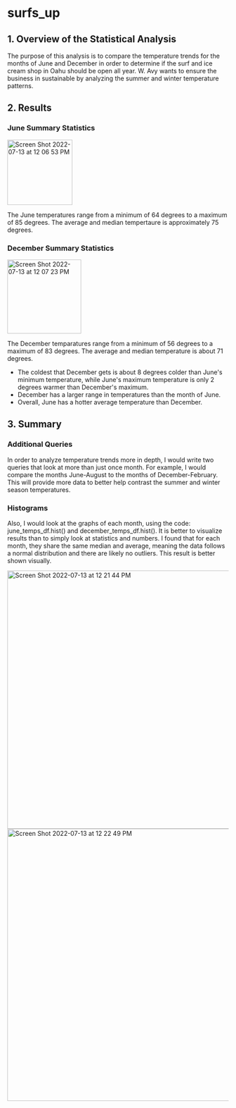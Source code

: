 # surfs_up
## 1. Overview of the Statistical Analysis
The purpose of this analysis is to compare the temperature trends for the months of June and December in order to determine if the surf and ice cream shop in Oahu should be open all year. W. Avy wants to ensure the business in sustainable by analyzing the summer and winter temperature patterns. 

## 2. Results
### June Summary Statistics
<img width="148" alt="Screen Shot 2022-07-13 at 12 06 53 PM" src="https://user-images.githubusercontent.com/105089651/178780590-8286972e-0dc6-40ee-a5c4-fb8b43f15fab.png">

The June temperatures range from a minimum of 64 degrees to a maximum of 85 degrees. The average and median tempertaure is approximately 75 degrees.
### December Summary Statistics 
<img width="168" alt="Screen Shot 2022-07-13 at 12 07 23 PM" src="https://user-images.githubusercontent.com/105089651/178780604-5d02b9bd-9c9a-403f-bb6b-6cc49700ca5c.png">

The December temparatures range from a minimum of 56 degrees to a maximum of 83 degrees. The average and median temperature is about 71 degrees.

* The coldest that December gets is about 8 degrees colder than June's minimum temperature, while June's maximum temperature is only 2 degrees warmer than December's maximum. 
* December has a larger range in temperatures than the month of June. 
* Overall, June has a hotter average temperature than December. 

## 3. Summary
### Additional Queries
In order to analyze temperature trends more in depth, I would write two queries that look at more than just once month. 
For example, I would compare the months June-August to the months of December-February.
This will provide more data to better help contrast the summer and winter season temperatures. 
### Histograms
Also, I would look at the graphs of each month, using the code: june_temps_df.hist() and december_temps_df.hist(). It is better to visualize results than to simply look at statistics and numbers. I found that for each month, they share the same median and average, meaning the data follows a normal distribution and there are likely no outliers. This result is better shown visually.

<img width="586" alt="Screen Shot 2022-07-13 at 12 21 44 PM" src="https://user-images.githubusercontent.com/105089651/178783829-b273548c-ec16-49fc-92b1-8756fe9da86e.png">
<img width="618" alt="Screen Shot 2022-07-13 at 12 22 49 PM" src="https://user-images.githubusercontent.com/105089651/178783840-d40da9fa-b389-404a-bd7a-38a9050e458c.png">
